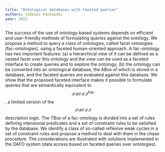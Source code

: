 ```yaml
---
title: "Ontological databases with faceted queries"
authors: Tadeusz Pankowski
year: 2022
---
```

The success of the use of ontology-based systems depends on efficient and user-friendly methods of formulating queries against the ontology. We propose a method to query a class of ontologies, called facet ontologies (fac-ontologies), using a faceted human-oriented approach. A fac-ontology has two important features: (a) a hierarchical view of it can be defined as a nested facet over this ontology and the view can be used as a faceted interface to create queries and to explore the ontology; (b) the ontology can be converted into an ontological database, the ABox of which is stored in a database, and the faceted queries are evaluated against this database. We show that the proposed faceted interface makes it possible to formulate queries that are semantically equivalent to $${\mathcal {SROIQ}}^{Fac}$$, a limited version of the $${\mathcal {SROIQ}}$$description logic. The TBox of a fac-ontology is divided into a set of rules defining intensional predicates and a set of constraint rules to be satisfied by the database. We identify a class of so-called reflexive weak cycles in a set of constraint rules and propose a method to deal with them in the chase procedure. The considerations are illustrated with solutions implemented in the DAFO system (data access based on faceted queries over ontologies).
